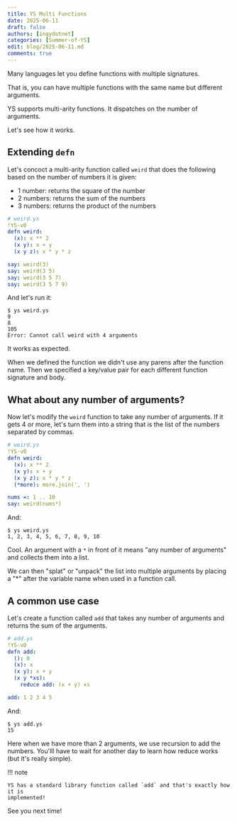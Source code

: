 ```yaml
---
title: YS Multi Functions
date: 2025-06-11
draft: false
authors: [ingydotnet]
categories: [Summer-of-YS]
edit: blog/2025-06-11.md
comments: true
---
```


Many languages let you define functions with multiple signatures.

That is, you can have multiple functions with the same name but different
arguments.

YS supports multi-arity functions.
It dispatches on the number of arguments.

Let's see how it works.

<!-- more -->


## Extending `defn`

Let's concoct a multi-arity function called `weird` that does the following
based on the number of numbers it is given:

* 1 number: returns the square of the number
* 2 numbers: returns the sum of the numbers
* 3 numbers: returns the product of the numbers

```yaml
# weird.ys
!YS-v0
defn weird:
  (x): x ** 2
  (x y): x + y
  (x y z): x * y * z

say: weird(3)
say: weird(3 5)
say: weird(3 5 7)
say: weird(3 5 7 9)
```

And let's run it:

```
$ ys weird.ys
9
8
105
Error: Cannot call weird with 4 arguments
```

It works as expected.

When we defined the function we didn't use any parens after the function name.
Then we specified a key/value pair for each different function signature and
body.


## What about any number of arguments?

Now let's modify the `weird` function to take any number of arguments.
If it gets 4 or more, let's turn them into a string that is the list of the
numbers separated by commas.

```yaml
# weird.ys
!YS-v0
defn weird:
  (x): x ** 2
  (x y): x + y
  (x y z): x * y * z
  (*more): more.join(', ')

nums =: 1 .. 10
say: weird(nums*)
```

And:

```
$ ys weird.ys
1, 2, 3, 4, 5, 6, 7, 8, 9, 10
```

Cool.
An argument with a `*` in front of it means "any number of arguments" and
collects them into a list.

We can then "splat" or "unpack" the list into multiple arguments by placing a
"*" after the variable name when used in a function call.


## A common use case

Let's create a function called `add` that takes any number of arguments and
returns the sum of the arguments.

```yaml
# add.ys
!YS-v0
defn add:
  (): 0
  (x): x
  (x y): x + y
  (x y *xs):
    reduce add: (x + y) xs

add: 1 2 3 4 5
```

And:
```
$ ys add.ys
15
```

Here when we have more than 2 arguments, we use recursion to add the numbers.
You'lll have to wait for another day to learn how reduce works (but it's really
simple).

!!! note

    YS has a standard library function called `add` and that's exactly how it is
    implemented!

See you next time!
